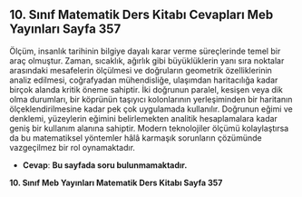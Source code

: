 ## 10. Sınıf Matematik Ders Kitabı Cevapları Meb Yayınları Sayfa 357

Ölçüm, insanlık tarihinin bilgiye dayalı karar verme süreçlerinde temel bir araç olmuştur. Zaman, sıcaklık, ağırlık gibi büyüklüklerin yanı sıra noktalar arasındaki mesafelerin ölçülmesi ve doğruların geometrik özelliklerinin analiz edilmesi, coğrafyadan mühendisliğe, ulaşımdan haritacılığa kadar birçok alanda kritik öneme sahiptir. İki doğrunun paralel, kesişen veya dik olma durumları, bir köprünün taşıyıcı kolonlarının yerleşiminden bir haritanın ölçeklendirilmesine kadar pek çok uygulamada kullanılır. Doğrunun eğimi ve denklemi, yüzeylerin eğimini belirlemekten analitik hesaplamalara kadar geniş bir kullanım alanına sahiptir. Modern teknolojiler ölçümü kolaylaştırsa da bu matematiksel yöntemler hâlâ karmaşık sorunların çözümünde vazgeçilmez bir rol oynamaktadır.

* **Cevap**: **Bu sayfada soru bulunmamaktadır.**

**10. Sınıf Meb Yayınları Matematik Ders Kitabı Sayfa 357**